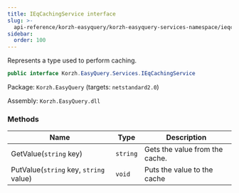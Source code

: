 ```yaml
---
title: IEqCachingService interface
slug: >-
  api-reference/korzh-easyquery/korzh-easyquery-services-namespace/ieqcachingservice-interface
sidebar:
  order: 100
---
```


Represents a type used to perform caching.
```csharp
public interface Korzh.EasyQuery.Services.IEqCachingService

```
Package: `Korzh.EasyQuery` (targets: `netstandard2.0`)

Assembly: `Korzh.EasyQuery.dll`

### Methods

| Name | Type | Description | 
| --- | --- | --- | 
| GetValue(`string` key) | `string` | Gets the value from the cache. | 
| PutValue(`string` key, `string` value) | `void` | Puts the value to the cache |
